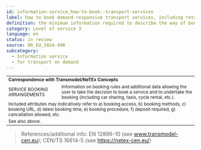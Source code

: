 ```yaml
---
id: information-service_how-to-book--transport-services
label: how to book demand-responsive transport services, including retail channels, fulfilment methods, payment methods
definition: the minimum information required to describe the way of booking demand-responsive transport services such as car-sharing, taxi and cycle-hiring services.
category: Level of service 3
language: en
status: in review
source: DR_EU_2024-490
subcategory:
  - Information service
  - for transport on demand
---
```


<table style="font-size: smaller; width: 100%;">
    <tr>
        <th colspan="2" style="text-align: left;">Correspondence with Transmodel/NeTEx Concepts</th>
    </tr>
    <tr>
        <td>SERVICE BOOKING ARRANGEMENTS</td>
        <td>Information on booking rules and additional data allowing the user to take the decision to book a service and to undertake the booking (including car sharing, taxis, cycle rental, etc.).</td>
    </tr>
    <tr>
        <td colspan="2" style="text-align: left;">Included attributes may indicatively refer to a) booking access, b) booking methods, c) booking URL, d) latest booking time, e) booking procedure, f) deposit required, g) cancellation allowed, etc.</td>
    </tr>
    <tr>
        <td colspan="2" style="text-align: left;">See also above.</td>
    </tr>    
</table>

>References/additional info: EN 12896-10 (see www.transmodel-cen.eu); CEN/TS 16614-5 (see https://netex-cen.eu/)

